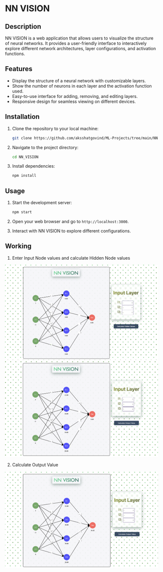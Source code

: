 # NN VISION

## Description
NN VISION is a web application that allows users to visualize the structure of neural networks. It provides a user-friendly interface to interactively explore different network architectures, layer configurations, and activation functions.

## Features
- Display the structure of a neural network with customizable layers.
- Show the number of neurons in each layer and the activation function used.
- Easy-to-use interface for adding, removing, and editing layers.
- Responsive design for seamless viewing on different devices.

## Installation

1.  Clone the repository to your local machine:
    
    ```bash
    git clone https://github.com/aksshatgovind/ML-Projects/tree/main/NN%20VISION.git
    ```
    
2.  Navigate to the project directory:
    
    ```bash
    cd NN_VISION
    ```
    
3.  Install dependencies:
    
    ```bash
    npm install
    ```

## Usage

1.  Start the development server:
    
    ```bash
    npm start
    ```
    
2.  Open your web browser and go to `http://localhost:3000`.
3.  Interact with NN VISION to explore different configurations.


## Working

1. Enter Input Node values and calculate Hidden Node values

![Input Layer](./static/ss1.png) 
![Hidden Layer](./static/ss3.png) 

2. Calculate Output Value

![Output Layer](./static/ss2.png) 


